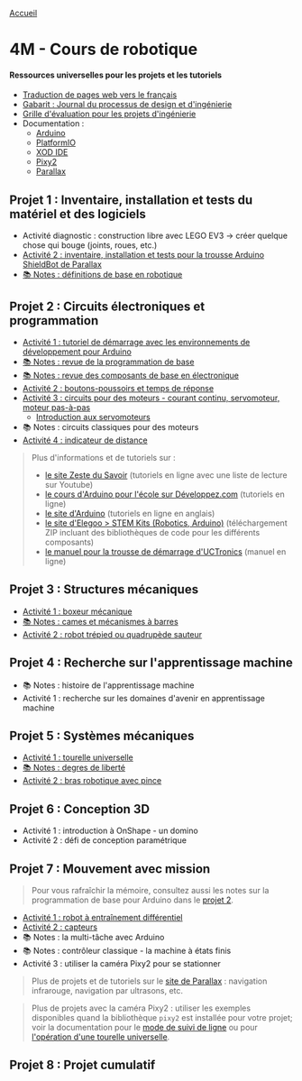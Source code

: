 [Accueil](./index.md)

# 4M - Cours de robotique

#### Ressources universelles pour les projets et les tutoriels

- [Traduction de pages web vers le français](https://docs.google.com/document/d/1y17romWgOPcvhSh9MgJROtPkUOQNkaMrkGqBu2A_q9w/view)
- [Gabarit : Journal du processus de design et d'ingénierie](https://docs.google.com/document/d/10qXbG6t7gSBiXH1rWh8tamR85JPlqGgy0t4OaY0Sv2M/view)
- [Grille d'évaluation pour les projets d'ingénierie](https://docs.google.com/spreadsheets/d/1iY3OSkaLLjLcSvK5xwhQi8q6bvDzHqnTcUQaFn-dW34/view)
- Documentation :
  - [Arduino](https://docs.arduino.cc/built-in-examples/)
  - [PlatformIO](https://docs.platformio.org/en/latest/ide/vscode.html)
  - [XOD IDE](https://xod.io/docs/)
  - [Pixy2](https://docs.pixycam.com/wiki/doku.php?id=wiki:v2:start)
  - [Parallax](https://learn.parallax.com/tutorials/robot/shield-bot/robotics-board-education-shield-arduino)

## Projet 1 : Inventaire, installation et tests du matériel et des logiciels

- Activité diagnostic : construction libre avec LEGO EV3 -> créer quelque chose qui bouge (joints, roues, etc.)
- [Activité 2 : inventaire, installation et tests pour la trousse Arduino ShieldBot de Parallax](./p1-4m_act2.md)
- [📚 Notes : définitions de base en robotique](https://docs.google.com/document/d/1kr3UCqRWHvq4YeXPHUDKIzhNah-CdPPylHcNMfpNCUc/view)

## Projet 2 : Circuits électroniques et programmation

- [Activité 1 : tutoriel de démarrage avec les environnements de développement pour Arduino](./p2-4m_act1.md)
- [📚 Notes : revue de la programmation de base](./p2-4m_notes_prog.md)
- [📚 Notes : revue des composants de base en électronique](./p2-3m_notes_composants.md)
- [Activité 2 : boutons-poussoirs et temps de réponse](./p2-4m_act2.md)
- [Activité 3 : circuits pour des moteurs - courant continu, servomoteur, moteur pas-à-pas](./p2-4m_act3.md)
  - [Introduction aux servomoteurs](./p2-4m_act3_servo.md)
- 📚 Notes : circuits classiques pour des moteurs
- [Activité 4 : indicateur de distance](./p2-4m_act4.md)

<blockquote>
Plus d'informations et de tutoriels sur :
<ul>
<li><a href="https://zestedesavoir.com/tutoriels/686/arduino-premiers-pas-en-informatique-embarquee/">le site Zeste du Savoir</a> (tutoriels en ligne avec une liste de lecture sur Youtube)</li>
<li><a href="https://arduino.developpez.com/tutoriels/arduino-a-l-ecole/">le cours d'Arduino pour l'école sur Développez.com</a> (tutoriels en ligne)</li>
<li><a href="https://docs.arduino.cc/built-in-examples/ ">le site d'Arduino</a> (tutoriels en ligne en anglais)</li>
<li><a href="https://www.elegoo.com/pages/download">le site d'Elegoo > STEM Kits (Robotics, Arduino)</a> (téléchargement ZIP incluant des bibliothèques de code pour les différents composants)</li> 
<li><a href="https://www.manualslib.com/manual/1810234/Uctronics-Ultimate-Starter-Kit-For-Arduino.html">le manuel pour la trousse de démarrage d'UCTronics</a> (manuel en ligne)</li>
</ul>
</blockquote>

## Projet 3 : Structures mécaniques

- [Activité 1 : boxeur mécanique](./p3-4m_act1.md)
- [📚 Notes : cames et mécanismes à barres](./p3-4m_notes.md)
- [Activité 2 : robot trépied ou quadrupède sauteur](./p3-4m_act2.md)

## Projet 4 : Recherche sur l'apprentissage machine

- 📚 Notes : histoire de l'apprentissage machine
- Activité 1 : recherche sur les domaines d'avenir en apprentissage machine

## Projet 5 : Systèmes mécaniques

- [Activité 1 : tourelle universelle](./p5-4m_act1.md)
- [📚 Notes : degres de liberté](./p5-4m_notes.md)
- [Activité 2 : bras robotique avec pince](./p5-4m_act2.md)

## Projet 6 : Conception 3D

- Activité 1 : introduction à OnShape - un domino
- Activité 2 : défi de conception paramétrique

## Projet 7 : Mouvement avec mission

> Pour vous rafraîchir la mémoire, consultez aussi les notes sur la programmation de base pour Arduino dans le [projet 2](./p2-4m_notes_prog.md).

- [Activité 1 : robot à entraînement différentiel](./p7-4m_act1.md)
- [Activité 2 : capteurs](./p7-4m_act2.md)
- 📚 Notes : la multi-tâche avec Arduino
- 📚 Notes : contrôleur classique - la machine à états finis
- Activité 3 : utiliser la caméra Pixy2 pour se stationner


> Plus de projets et de tutoriels sur le [site de Parallax](https://learn.parallax.com/tutorials/robot/shield-bot/robotics-board-education-shield-arduino) : navigation infrarouge, navigation par ultrasons, etc.

> Plus de projets avec la caméra Pixy2 : utiliser les exemples disponibles quand la bibliothèque `pixy2` est installée pour votre projet; voir la documentation pour le [mode de suivi de ligne](https://docs.pixycam.com/wiki/doku.php?id=wiki:v2:line_tracking) ou pour [l'opération d'une tourelle universelle](http://docs.pixycam.com/wiki/doku.php?id=wiki:v2:pan_tilt_demo).

## Projet 8 : Projet cumulatif
